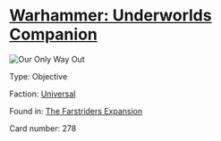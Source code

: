 # [Warhammer: Underworlds Companion](https://guidokessels.github.io/wh-underworlds)

  

![Our Only Way Out](https://warhammerunderworlds.com/wp-content/uploads/sites/6/2018/03/278_ENG.png)



Type: Objective

Faction: [Universal](https://guidokessels.github.io/wh-underworlds/factions/universal)

Found in: [The Farstriders Expansion](https://guidokessels.github.io/wh-underworlds/locations/the-farstriders-expansion)

Card number: 278

